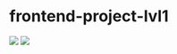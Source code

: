 # frontend-project-lvl1
<a href="https://codeclimate.com/github/kadyrov2010/frontend-project-lvl1/maintainability"><img src="https://api.codeclimate.com/v1/badges/e0193636842bd859c3eb/maintainability" /></a>
<a href="https://codeclimate.com/github/kadyrov2010/frontend-project-lvl1/test_coverage"><img src="https://api.codeclimate.com/v1/badges/e0193636842bd859c3eb/test_coverage" /></a>
<a href="https://travis-ci.com/kadyrov2010/frontend-project-lvl1.svg?branch=master">